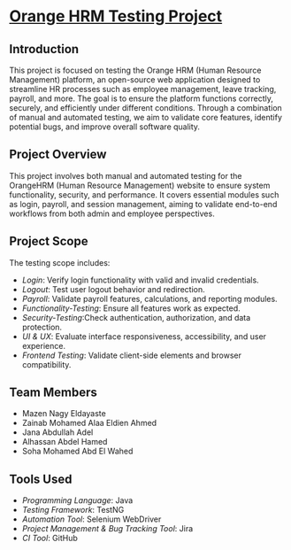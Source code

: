 # [Orange HRM Testing Project](https://drive.google.com/drive/folders/1gTPxTc1e3MQc1U2eahkgaypUgm9jMZeP?usp=drive_link)
## Introduction

This project is focused on testing the Orange HRM (Human Resource Management) platform, an open-source web application designed to streamline HR processes such as employee management, leave tracking, payroll, and more. The goal is to ensure the platform functions correctly, securely, and efficiently under different conditions.
Through a combination of manual and automated testing, we aim to validate core features, identify potential bugs, and improve overall software quality. 

## Project Overview
This project involves both manual and automated testing for the OrangeHRM (Human Resource Management) website to ensure system functionality, security, and performance. It covers essential modules such as login, payroll, and session management, aiming to validate end-to-end workflows from both admin and employee perspectives.

## Project Scope

The testing scope includes:

- *Login*: Verify login functionality with valid and invalid credentials.
- *Logout*: Test user logout behavior and redirection.
- *Payroll*: Validate payroll features, calculations, and reporting modules.
- *Functionality-Testing*: Ensure all features work as expected.
- *Security-Testing*:Check authentication, authorization, and data protection.
- *UI & UX*: Evaluate interface responsiveness, accessibility, and user experience.
- *Frontend Testing*: Validate client-side elements and browser compatibility.

## Team Members
- Mazen Nagy Eldayaste  
- Zainab Mohamed Alaa Eldien Ahmed  
- Jana Abdullah Adel  
- Alhassan Abdel Hamed  
- Soha Mohamed Abd El Wahed  

## Tools Used
- *Programming Language*: Java  
- *Testing Framework*: TestNG  
- *Automation Tool*: Selenium WebDriver  
- *Project Management & Bug Tracking Tool*: Jira  
- *CI Tool*: GitHub  

